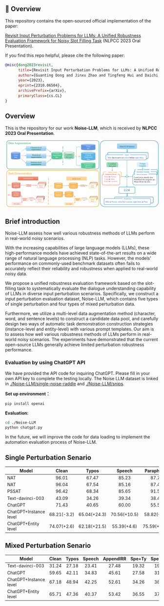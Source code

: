 
## 🎥 Overview
This repository contains the open-sourced official implementation of the paper:

[Revisit Input Perturbation Problems for LLMs: A Unified Robustness Evaluation Framework for Noisy Slot Filling Task](https://arxiv.org/abs/2310.06504) (NLPCC 2023 Oral Presentation).

If you find this repo helpful, please cite the following paper:

```bibtex
@misc{dong2023revisit,
      title={Revisit Input Perturbation Problems for LLMs: A Unified Robustness Evaluation Framework for Noisy Slot Filling Task}, 
      author={Guanting Dong and Jinxu Zhao and Tingfeng Hui and Daichi Guo and Wenlong Wan and Boqi Feng and Yueyan Qiu and Zhuoma Gongque and Keqing He and Zechen Wang and Weiran Xu},
      year={2023},
      eprint={2310.06504},
      archivePrefix={arXiv},
      primaryClass={cs.CL}
}
```

## Overview

This is the repository for our work **Noise-LLM**, which is received by **NLPCC 2023 Oral Presentation**.

<div align="center"><img src="./nlpcc-main.png" height="23%" width="100%" /></div>

## Brief introduction
Noise-LLM assess how well various robustness methods of LLMs perform in real-world noisy scenarios.

With the increasing capabilities of large language models (LLMs), these high-performance models have achieved state-of-the-art results on a wide range of natural language processing (NLP) tasks. However, the models' performance on commonly-used benchmark datasets often fails to accurately reflect their reliability and robustness when applied to real-world noisy data. 

We propose a unified robustness evaluation framework based on the slot-filling task to systematically evaluate the dialogue understanding capability of LLMs in diverse input perturbation scenarios. Specifically, we construct a input perturbation evaluation dataset, Noise-LLM, which contains five types of single perturbation and four types of mixed perturbation data. 

Furthermore, we utilize a multi-level data augmentation method (character, word, and sentence levels) to construct a candidate data pool, and carefully design two ways of automatic task demonstration construction strategies (instance-level and entity-level) with various prompt templates. Our aim is to assess how well various robustness methods of LLMs perform in real-world noisy scenarios. The experiments have demonstrated that the current open-source LLMs generally achieve limited perturbation robustness performance. 

### Evaluation by using ChatGPT API
We have provided the API code for inquiring ChatGPT. Please fill in your own API key to complete the testing locally. The Noise LLM dataset is linked in [./Noise-LLM/single-noise-raddle](./Noise-LLM/single-noise-raddle) and [./Noise-LLM/snips](./Noise-LLM/snips).

**Set up environment：**

```bash
pip install openai
```

**Evaluation:**

```bash
cd ./Noise-LLM
python chatgpt.py
```
In the future, we will improve the code for data loading to implement the automation evaluation process of Noise-LLM.



## Single Perturbation Senario

| Model                                                    |  Clean     | Typos        | Speech       | Paraphrase  | Simplification |Verbose      |Overall      |
| -------------------------------------------------------- | :------:   | :----:       | :------:     | :------:    | :------:       | :------:    | :------:    | 
| NAT                                                      |  96.01     | 67.47        | 85.23        | 87.73       | 87.32          | 85.41        | 87.21        |
| NAT                                                      |  96.04     | 67.54        | 85.16        | 87.42       | 87.33          | 85.29        | 87.27        |
| PSSAT                                                    |  96.42     | 68.34        | 85.65        | 91.54       | 89.73          | 85.82        | 88.16        |
| Text-davinci-003                                         |  43.09     | 34.26        | 39.34        | 38.42       | 40.12          | 37.18        | 38.54        |
| ChatGPT                                                  |  71.43     | 40.65        | 60.00        | 55.56       | 65.54          | 55.56        | 57.21        |
| ChatGPT+Instance level                                   | 68.21(-3.2) | 65.04(+24.3) | 70.56(+10.5) |58.82(+2.2)  | 73.02(+7.4)    |  61.77(+6.2) | 68.34(+11.1) |
| ChatGPT+Entity level                                     | 74.07(+2.6) | 62.18(+21.5) | 55.39(+4.6)  |75.59(+18.9) | 70.96(+5.4)    | 71.75(+16.1) | 71.55(+14.3) |


## Mixed Perturbation Senario

| Model                                                    |  Clean     | Typos        | Speech       | AppendIRR  | Spe+Ty         |Spe+App     |Ent+App      |Spe+App+Typ|Overall|
| -------------------------------------------------------- | :------:   | :----:       | :------:     | :------:    | :------:       | :------:    | :------:    |:------:  | :------:  |
| Text-davinci-003                                         |  31.24    | 27.18        | 23.41        | 27.48       | 19.32         | 19.78       | 20.73        | 18.84| 24.64 |
| ChatGPT                                                  |  59.65     | 42.11        | 34.83       | 45.61       | 27.58          | 31.03       | 26.38        |26.11  | 38.18 | 
| ChatGPT+Instance level                                   | 67.18     | 48.94         | 42.25       |52.61        | 34.26          |  38.79      | 38.64         | 30.67  |46.58  |
| ChatGPT+Entity level                                     | 65.71     | 47.36        | 40.37        |53.42       | 36.55          | 37.35       | 34.21      | 29.06 | 44.27 |

